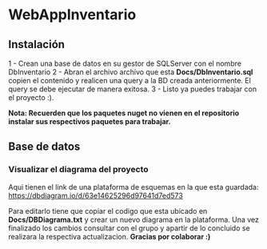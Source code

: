 # WebAppInventario

  

## Instalación

1 - Crean una base de datos en su gestor de SQLServer con el nombre DbInventario
2 - Abran el archivo archivo que esta **Docs/DbInventario.sql** copien el contenido y realicen una query a la BD creada anteriormente. El query se debe ejecutar de manera exitosa.
3 - Listo ya puedes trabajar con el proyecto :). 

**Nota: Recuerden que los paquetes nuget no vienen en el repositorio instalar sus respectivos paquetes para trabajar.** 

## Base de datos

### Visualizar el diagrama del proyecto
Aqui tienen el link de una plataforma de esquemas en la que esta guardada:
https://dbdiagram.io/d/63e14625296d97641d7ed573

Para editarlo tiene que copiar el codigo que esta ubicado en **Docs/DBDiagrama.txt** y crear un nuevo diagrama en la plataforma. Una vez finalizado los cambios consultar con el grupo y apartir de lo concluido se realizara la respectiva actualizacion.
**Gracias por colaborar :)**

 